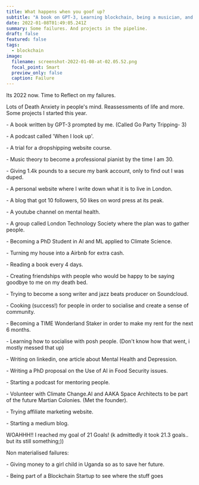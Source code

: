 ```yaml
---
title: What happens when you goof up?
subtitle: "A book on GPT-3, Learning blockchain, being a musician, and more. "
date: 2022-01-08T01:49:05.241Z
summary: Some failures. And projects in the pipeline.
draft: false
featured: false
tags:
  - blockchain
image:
  filename: screenshot-2022-01-08-at-02.05.52.png
  focal_point: Smart
  preview_only: false
  caption: Failure
---
```

Its 2022 now. Time to Reflect on my failures. 

Lots of Death Anxiety in people's mind. Reassessments of life and more. Some projects I started this year.

\- A book written by GPT-3 prompted by me. (Called Go Party Tripping- 3)

\- A podcast called 'When I look up'.

\- A trial for a dropshipping website course.

\- Music theory to become a professional pianist by the time I am 30. 

\- Giving 1.4k pounds to a secure my bank account, only to find out I was duped. 

\-  A personal website where I write down what it is to live in London. 

\- A blog that got 10 followers, 50 likes on word press at its peak.

\- A youtube channel on mental health.

\- A group called London Technology Society where the plan was to gather people.

\- Becoming a PhD Student in AI and ML applied to Climate Science. 

\- Turning my house into a Airbnb for extra cash.

\- Reading a book every 4 days. 

\- Creating friendships with people who would be happy to be saying goodbye to me on my death bed. 

\- Trying to become a song writer and jazz beats producer on Soundcloud. 

\- Cooking (success!) for people in order to socialise and create a sense of community. 

\- Becoming a TIME Wonderland Staker in order to make my rent for the next 6 months. 

\- Learning how to socialise with posh people. (Don't know how that went, i mostly messed that up)

\- Writing on linkedin, one article about Mental Health and Depression. 

\- Writing a PhD proposal on the Use of AI in Food Security issues. 

\- Starting a podcast for mentoring people. 

\- Volunteer with Climate Change.AI and AAKA Space Architects to be part of the future Martian Colonies.  (Met the founder).

\- Trying affiliate marketing website.

\- Starting a medium blog.

WOAHHH!! I reached my goal of 21 Goals! (k admittedly it took 21.3 goals.. but its still something;))

Non materialised failures:

\- Giving money to a girl child in Uganda so as to save her future. 

\- Being part of a Blockchain Startup to see where the stuff goes